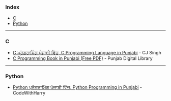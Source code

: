### Index

* [C](#c)
* [Python](#python)

---

### C

* [C ਪ੍ਰੋਗਰਾਮਿੰਗ ਪੰਜਾਬੀ ਵਿੱਚ, C Programming Language in Punjabi](https://www.youtube.com/playlist?list=PLV_K8gHBuQuL8KAMgJZtBaEWUhpHVDsc4) - CJ Singh  
* [C Programming Book in Punjabi (Free PDF)](https://www.punjabdigilib.org/webuser/searches/displayPageContent.jsp?ID=45656&page=1&CategoryID=1&BrowseType=1) - Punjab Digital Library

---

### Python

* [Python ਪ੍ਰੋਗਰਾਮਿੰਗ ਪੰਜਾਬੀ ਵਿੱਚ, Python Programming in Punjabi](https://www.youtube.com/playlist?list=PLjVLYmrlmjGdEE2jKpzh9hlcCzmZ5MJ5k) - CodeWithHarry

